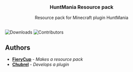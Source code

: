 <br/>
<p align="center">
  <h3 align="center">HuntMania Resource pack</h3>

  <p align="center">
    Resource pack for Minecraft plugin HuntMania
    <br/>
    <br/>
  </p>
</p>

![Downloads](https://img.shields.io/github/downloads/FieryCup/Pryatki-Resource-pack/total) ![Contributors](https://img.shields.io/github/contributors/FieryCup/Pryatki-Resource-pack?color=dark-green)

## Authors

* [**FieryCup**](https://github.com/FieryCup/) - *Makes a resource pack*
* [**Chubrel**](https://github.com/Chubrel/) - *Develops a plugin*
